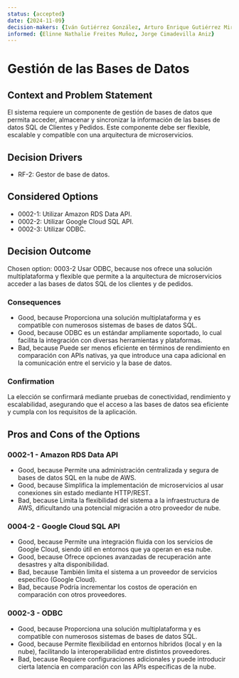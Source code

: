 ```yaml
---
status: {accepted}
date: {2024-11-09}
decision-makers: {Iván Gutiérrez González, Arturo Enrique Gutiérrez Mirandona}
informed: {Elinne Nathalie Freites Muñoz, Jorge Cimadevilla Aniz}
---
```


# Gestión de las Bases de Datos

## Context and Problem Statement

El sistema requiere un componente de gestión de bases de datos que permita acceder, almacenar y sincronizar la información de las bases de datos SQL de Clientes y Pedidos. Este componente debe ser flexible, escalable y compatible con una arquitectura de microservicios.

## Decision Drivers

* RF-2: Gestor de base de datos.


## Considered Options

* 0002-1: Utilizar Amazon RDS Data API.
* 0002-2: Utilizar Google Cloud SQL API.
* 0002-3: Utilizar ODBC.

## Decision Outcome

Chosen option: 0003-2 Usar ODBC, because nos ofrece una solución multiplataforma y flexible que permite a la arquitectura de microservicios acceder a las bases de datos SQL de los clientes y de pedidos.

### Consequences

* Good, because Proporciona una solución multiplataforma y es compatible con numerosos sistemas de bases de datos SQL.
* Good, because ODBC es un estándar ampliamente soportado, lo cual facilita la integración con diversas herramientas y plataformas.
* Bad, because Puede ser menos eficiente en términos de rendimiento en comparación con APIs nativas, ya que introduce una capa adicional en la comunicación entre el servicio y la base de datos.

### Confirmation

La elección se confirmará mediante pruebas de conectividad, rendimiento y escalabilidad, asegurando que el acceso a las bases de datos sea eficiente y cumpla con los requisitos de la aplicación.

## Pros and Cons of the Options

### 0002-1 - Amazon RDS Data API

* Good, because Permite una administración centralizada y segura de bases de datos SQL en la nube de AWS.
* Good, because Simplifica la implementación de microservicios al usar conexiones sin estado mediante HTTP/REST.
* Bad, because Limita la flexibilidad del sistema a la infraestructura de AWS, dificultando una potencial migración a otro proveedor de nube.

### 0004-2 - Google Cloud SQL API

* Good, because Permite una integración fluida con los servicios de Google Cloud, siendo útil en entornos que ya operan en esa nube.
* Good, because Ofrece opciones avanzadas de recuperación ante desastres y alta disponibilidad.
* Bad, because También limita el sistema a un proveedor de servicios específico (Google Cloud).
* Bad, because Podría incrementar los costos de operación en comparación con otros proveedores.

### 0002-3 - ODBC

* Good, because Proporciona una solución multiplataforma y es compatible con numerosos sistemas de bases de datos SQL.
* Good, because Permite flexibilidad en entornos híbridos (local y en la nube), facilitando la interoperabilidad entre distintos proveedores.
* Bad, because Requiere configuraciones adicionales y puede introducir cierta latencia en comparación con las APIs específicas de la nube.
